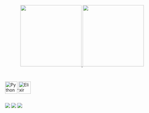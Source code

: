 <div align="center">
  <a href="https://github.com/JVMartyns">
  <img height="200em" src="https://github-readme-stats.vercel.app/api?username=JVMartyns&show_icons=true&theme=dark&include_all_commits=true&count_private=true"/>
  <img height="200em" src="https://github-readme-stats.vercel.app/api/top-langs/?username=JVMartyns&layout=compact&langs_count=7&theme=dark"/>
</div>
  
   ##
  
</div>
<div style="display: inline_block"><br>
  <img align="center" alt="Python" height="40" width="40" src="https://cdn.jsdelivr.net/gh/devicons/devicon/icons/python/python-original.svg">
  <img align="center" alt="Elixir" height="40" width="40" src="https://cdn.jsdelivr.net/gh/devicons/devicon/icons/elixir/elixir-original.svg">
</div>
  
  ##
 
<div> 
  <a href = "mailto:jvmartyns2015@gmail.com"><img src="https://img.shields.io/badge/Gmail-D14836?style=for-the-badge&logo=gmail&logoColor=white" target="_blank"></a>
  <a href="https://www.linkedin.com/in/jo%C3%A3o-vitor-martins-ara%C3%BAjo-4668a3139/" target="_blank"><img src="https://img.shields.io/badge/-LinkedIn-%230077B5?style=for-the-badge&logo=linkedin&logoColor=white" target="_blank"></a>
  <a href="https://exercism.org/profiles/JVMartyns" target="_blank"><img src="https://img.shields.io/badge/-Exercism-54039A?style=for-the-badge&logo=exercism&logoColor=white" target="_blank"></a>
</div>

